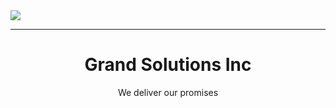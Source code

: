 <img src="https://raw.githubusercontent.com/mollys-uzbekistan/.github/master/profile/section.jpg"/>
<hr/>
<h1 align="center">Grand Solutions Inc</h1>
<p align="center">We deliver our promises</p>
